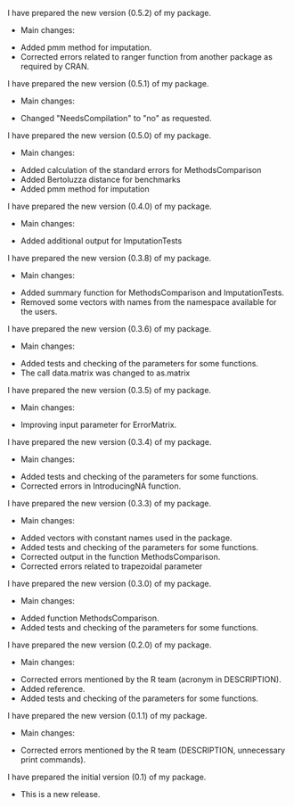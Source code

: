I have prepared the new version (0.5.2) of my package. 

* Main changes:
- Added pmm method for imputation.
- Corrected errors related to ranger function from another package as required by CRAN.


I have prepared the new version (0.5.1) of my package. 

* Main changes:
- Changed "NeedsCompilation" to "no" as requested.


I have prepared the new version (0.5.0) of my package. 

* Main changes:
- Added calculation of the standard errors for MethodsComparison
- Added Bertoluzza distance for benchmarks
- Added pmm method for imputation


I have prepared the new version (0.4.0) of my package. 

* Main changes:
- Added additional output for ImputationTests


I have prepared the new version (0.3.8) of my package. 

* Main changes:
- Added summary function for MethodsComparison and ImputationTests.
- Removed some vectors with names from the namespace available for the users.

I have prepared the new version (0.3.6) of my package. 

* Main changes:
- Added tests and checking of the parameters for some functions.
- The call data.matrix was changed to as.matrix

I have prepared the new version (0.3.5) of my package. 

* Main changes:
- Improving input parameter for ErrorMatrix.

I have prepared the new version (0.3.4) of my package. 

* Main changes:
- Added tests and checking of the parameters for some functions.
- Corrected errors in IntroducingNA function.


I have prepared the new version (0.3.3) of my package. 

* Main changes:
- Added vectors with constant names used in the package.
- Added tests and checking of the parameters for some functions.
- Corrected output in the function MethodsComparison.
- Corrected errors related to trapezoidal parameter


I have prepared the new version (0.3.0) of my package. 

* Main changes:
- Added function MethodsComparison.
- Added tests and checking of the parameters for some functions.


I have prepared the new version (0.2.0) of my package. 

* Main changes:
- Corrected errors mentioned by the R team (acronym in DESCRIPTION).
- Added reference.
- Added tests and checking of the parameters for some functions.


I have prepared the new version (0.1.1) of my package. 

* Main changes:
- Corrected errors mentioned by the R team (DESCRIPTION, unnecessary print commands).


I have prepared the initial version (0.1) of my package. 

* This is a new release.



